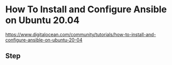 # How To Install and Configure Ansible on Ubuntu 20.04

https://www.digitalocean.com/community/tutorials/how-to-install-and-configure-ansible-on-ubuntu-20-04

## Step